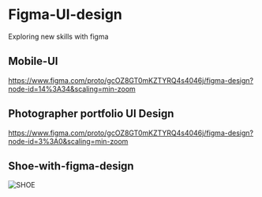# Figma-UI-design
Exploring new skills with figma
## Mobile-UI
https://www.figma.com/proto/gcOZ8GT0mKZTYRQ4s4046j/figma-design?node-id=14%3A34&scaling=min-zoom

## Photographer portfolio UI Design
https://www.figma.com/proto/gcOZ8GT0mKZTYRQ4s4046j/figma-design?node-id=3%3A0&scaling=min-zoom

## Shoe-with-figma-design
![SHOE](https://user-images.githubusercontent.com/45118623/100094633-5e64af80-2e6a-11eb-9266-fadfc00138cb.png)

